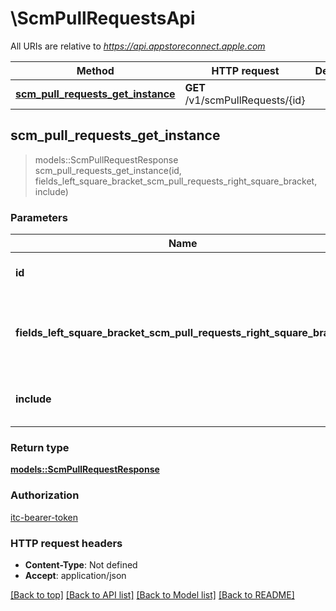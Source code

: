 # \ScmPullRequestsApi

All URIs are relative to *https://api.appstoreconnect.apple.com*

Method | HTTP request | Description
------------- | ------------- | -------------
[**scm_pull_requests_get_instance**](ScmPullRequestsApi.md#scm_pull_requests_get_instance) | **GET** /v1/scmPullRequests/{id} | 



## scm_pull_requests_get_instance

> models::ScmPullRequestResponse scm_pull_requests_get_instance(id, fields_left_square_bracket_scm_pull_requests_right_square_bracket, include)


### Parameters


Name | Type | Description  | Required | Notes
------------- | ------------- | ------------- | ------------- | -------------
**id** | **String** | the id of the requested resource | [required] |
**fields_left_square_bracket_scm_pull_requests_right_square_bracket** | Option<[**Vec<String>**](String.md)> | the fields to include for returned resources of type scmPullRequests |  |
**include** | Option<[**Vec<String>**](String.md)> | comma-separated list of relationships to include |  |

### Return type

[**models::ScmPullRequestResponse**](ScmPullRequestResponse.md)

### Authorization

[itc-bearer-token](../README.md#itc-bearer-token)

### HTTP request headers

- **Content-Type**: Not defined
- **Accept**: application/json

[[Back to top]](#) [[Back to API list]](../README.md#documentation-for-api-endpoints) [[Back to Model list]](../README.md#documentation-for-models) [[Back to README]](../README.md)

